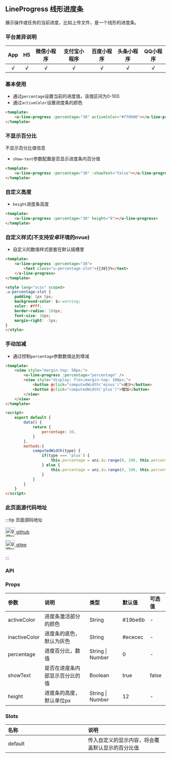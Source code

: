 ## LineProgress 线形进度条 <to-api/>


<demo-model url="/pages/componentsB/progress/progress"></demo-model>


展示操作或任务的当前进度，比如上传文件，是一个线形的进度条。

### 平台差异说明

|App|H5	|微信小程序	|支付宝小程序		|百度小程序	|头条小程序	|QQ小程序	|
|:-:|:-:|:-:		|:-:			|:-:		|:-:		|:-:		|
|√	|√	|√			|√				|√			|√			|√			|

### 基本使用

- 通过`percentage`设置当前的进度值，该值区间为0-100.
- 通过`activeColor`设置进度条的颜色

```html
<template>
	<u-line-progress :percentage="30" activeColor="#ff0000"></u-line-progress>
</template>
```

### 不显示百分比

不显示百分比值信息
- `show-text`参数配置是否显示进度条内百分值

```html
<template>
	<u-line-progress :percentage="30" :showText="false"></u-line-progress>
</template>
```


### 自定义高度

- `height`进度条高度

```html
<template>
	<u-line-progress :percentage="30" height="8"></u-line-progress>
</template>
```


### 自定义样式(不支持安卓环境的nvue)

- 自定义的数值样式嵌套在默认插槽里

```html
<template>
	<u-line-progress :percentage="30">
		<text class="u-percentage-slot">{{30}}%</text>
	</u-line-progress>
</template>

<style lang="scss" scoped>
.u-percentage-slot {
	padding: 1px 5px;
	background-color: $u-warning;
	color: #fff;
	border-radius: 100px;
	font-size: 10px;
	margin-right: -5px;
}
</style>
```

### 手动加减

- 通过控制`percentage`参数数值达到增减

```html
<template>
	<view style="margin-top: 50px;">
		<u-line-progress :percentage="percentage" />
		<view style="display: flex;margin-top: 100px;">
			<button @click="computedWidth('minus')">减少</button>
			<button @click="computedWidth('plus')">增加</button>
		</view>
	</view>
</template>

<script>
	export default {
		data() {
			return {
				percentage: 30,
			}
		},
		methods:{
			computedWidth(type) {
				if(type === 'plus') {
					this.percentage = uni.$u.range(0, 100, this.percentage + 10)
				} else {
					this.percentage = uni.$u.range(0, 100, this.percentage - 10)
				}
			}
		}
	}
</script>
```

### 此页面源代码地址

:::tip 页面源码地址
<br/>

<a href="https://github.com/umicro/uView2.0/blob/master/pages/componentsB/progress/progress.nvue" target="_blank" style="display: flex;align-items: center">
   <img height="30" src="https://vkceyugu.cdn.bspapp.com/VKCEYUGU-8f7e1d02-dcb1-46ba-90db-ae32fea44f22/4b2bf3e5-68ad-4a15-b0d1-00b7a5246eab.png" title="github" width="30"/>&nbsp;github
</a>

<a href="https://gitee.com/umicro/uView2.0/blob/master/pages/componentsB/progress/progress.nvue" target="_blank" style="display: flex;align-items: center;margin-top: 10px">
   <img height="30" src="https://vkceyugu.cdn.bspapp.com/VKCEYUGU-8f7e1d02-dcb1-46ba-90db-ae32fea44f22/0d0bc2dc-64e3-4ea1-a641-9c23d198e36d.png" title="github" width="30"/>&nbsp;gitee
</a>

<br/>
:::

### API

### Props

| 参数			| 说明							| 类型					| 默认值		|  可选值	|
|:-				|:-								|:-						|:-			|:-			|
| activeColor	| 进度条激活部分的颜色			| String				| #19be6b	| -			|
| inactiveColor	| 进度条的底色，默认为灰色			| String				| #ececec	| -			|
| percentage	| 进度百分比，数值				| String &#124; Number	| 0			| -			|
| showText		| 是否在进度条内部显示百分比的值	| Boolean				| true		| false		|
| height		| 进度条的高度，默认单位px			| String &#124; Number	| 12		| -			|


 ### Slots

| 名称							| 说明												|
|:-								|:-													|
| default | 传入自定义的显示内容，将会覆盖默认显示的百分比值		|


<style scoped>
h3[id=slots] + table thead tr th:nth-child(2){
	width: 50%;
}
</style>
